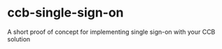 ccb-single-sign-on
==================

A short proof of concept for implementing single sign-on with your CCB solution